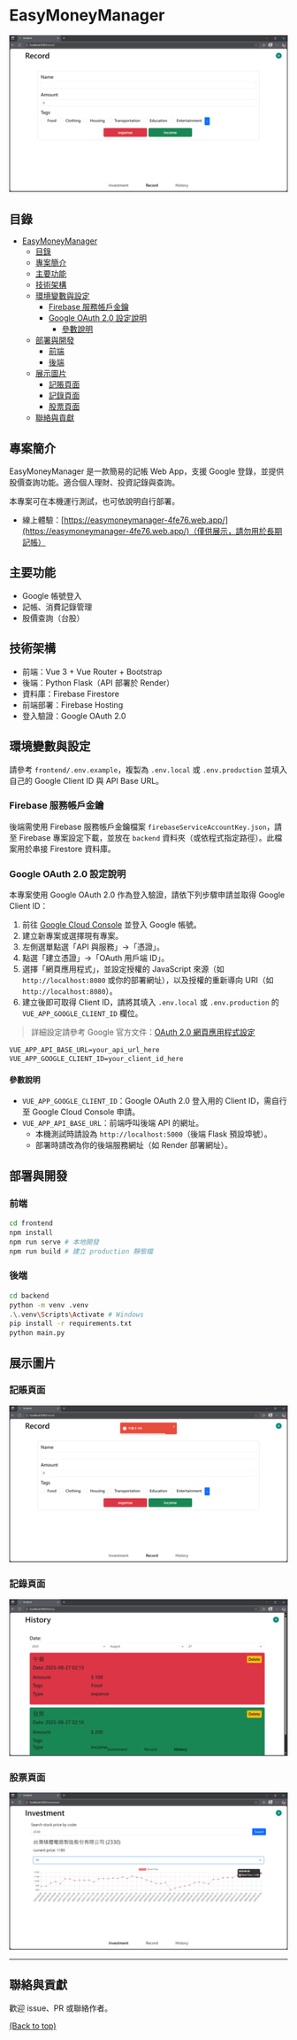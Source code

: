# EasyMoneyManager

[![Demo](./assets/demo/demo1.png)](https://easymoneymanager-4fe76.web.app/)

## 目錄
- [EasyMoneyManager](#easymoneymanager)
  - [目錄](#目錄)
  - [專案簡介](#專案簡介)
  - [主要功能](#主要功能)
  - [技術架構](#技術架構)
  - [環境變數與設定](#環境變數與設定)
    - [Firebase 服務帳戶金鑰](#firebase-服務帳戶金鑰)
    - [Google OAuth 2.0 設定說明](#google-oauth-20-設定說明)
      - [參數說明](#參數說明)
  - [部署與開發](#部署與開發)
    - [前端](#前端)
    - [後端](#後端)
  - [展示圖片](#展示圖片)
    - [記賬頁面](#記賬頁面)
    - [記錄頁面](#記錄頁面)
    - [股票頁面](#股票頁面)
  - [聯絡與貢獻](#聯絡與貢獻)

## 專案簡介
EasyMoneyManager 是一款簡易的記帳 Web App，支援 Google 登錄，並提供股價查詢功能。適合個人理財、投資記錄與查詢。


本專案可在本機運行測試，也可依說明自行部署。

- 線上體驗：[https://easymoneymanager-4fe76.web.app/](https://easymoneymanager-4fe76.web.app/)（僅供展示，請勿用於長期記帳）

## 主要功能
- Google 帳號登入
- 記帳、消費記錄管理
- 股價查詢（台股）

## 技術架構
- 前端：Vue 3 + Vue Router + Bootstrap
- 後端：Python Flask（API 部署於 Render）
- 資料庫：Firebase Firestore
- 前端部署：Firebase Hosting
- 登入驗證：Google OAuth 2.0

## 環境變數與設定

請參考 `frontend/.env.example`，複製為 `.env.local` 或 `.env.production` 並填入自己的 Google Client ID 與 API Base URL。

### Firebase 服務帳戶金鑰

後端需使用 Firebase 服務帳戶金鑰檔案 `firebaseServiceAccountKey.json`，請至 Firebase 專案設定下載，並放在 `backend` 資料夾（或依程式指定路徑）。此檔案用於串接 Firestore 資料庫。

### Google OAuth 2.0 設定說明

本專案使用 Google OAuth 2.0 作為登入驗證，請依下列步驟申請並取得 Google Client ID：

1. 前往 [Google Cloud Console](https://console.cloud.google.com/) 並登入 Google 帳號。
2. 建立新專案或選擇現有專案。
3. 左側選單點選「API 與服務」→「憑證」。
4. 點選「建立憑證」→「OAuth 用戶端 ID」。
5. 選擇「網頁應用程式」，並設定授權的 JavaScript 來源（如 `http://localhost:8080` 或你的部署網址），以及授權的重新導向 URI（如 `http://localhost:8080`）。
6. 建立後即可取得 Client ID，請將其填入 `.env.local` 或 `.env.production` 的 `VUE_APP_GOOGLE_CLIENT_ID` 欄位。

> 詳細設定請參考 Google 官方文件：[OAuth 2.0 網頁應用程式設定](https://developers.google.com/identity/protocols/oauth2)

```env
VUE_APP_API_BASE_URL=your_api_url_here
VUE_APP_GOOGLE_CLIENT_ID=your_client_id_here
```

#### 參數說明

- `VUE_APP_GOOGLE_CLIENT_ID`：Google OAuth 2.0 登入用的 Client ID，需自行至 Google Cloud Console 申請。
- `VUE_APP_API_BASE_URL`：前端呼叫後端 API 的網址。
	- 本機測試時請設為 `http://localhost:5000`（後端 Flask 預設埠號）。
	- 部署時請改為你的後端服務網址（如 Render 部署網址）。

## 部署與開發

### 前端
```bash
cd frontend
npm install
npm run serve # 本地開發
npm run build # 建立 production 靜態檔
```

### 後端
```bash
cd backend
python -m venv .venv
.\.venv\Scripts\Activate # Windows
pip install -r requirements.txt
python main.py
```

## 展示圖片


### 記賬頁面
![記賬頁面](./assets/demo/demo2.png)

### 記錄頁面
![記錄頁面](./assets/demo/demo3.png)

### 股票頁面
![股票頁面](./assets/demo/demo4.png)

---

## 聯絡與貢獻

歡迎 issue、PR 或聯絡作者。

[(Back to top)](#目錄)